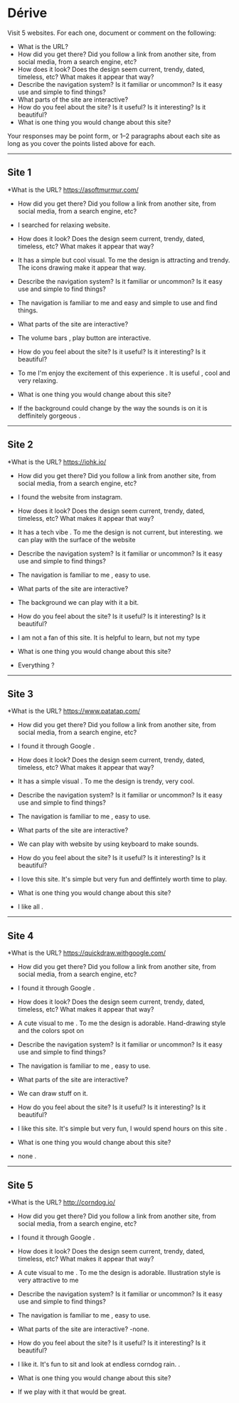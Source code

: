 # Dérive

Visit 5 websites. For each one, document or comment on the following:
* What is the URL? 
* How did you get there? Did you follow a link from another site, from social media, from a search engine, etc?
* How does it look? Does the design seem current, trendy, dated, timeless, etc? What makes it appear that way?
* Describe the navigation system? Is it familiar or uncommon? Is it easy use and simple to find things?
* What parts of the site are interactive?
* How do you feel about the site? Is it useful? Is it interesting? Is it beautiful?
* What is one thing you would change about this site?

Your responses may be point form, or 1–2 paragraphs about each site as long as you cover the points listed above for each.

---
## Site 1
*What is the URL?  https://asoftmurmur.com/
* How did you get there? Did you follow a link from another site, from social media, from a search engine, etc? 
- I searched for relaxing website. 

* How does it look? Does the design seem current, trendy, dated, timeless, etc? What makes it appear that way? 
- It has a simple but cool visual. To me the design is attracting and trendy. The icons drawing make it appear that way. 

* Describe the navigation system? Is it familiar or uncommon? Is it easy use and simple to find things?
- The navigation is familiar to me and easy and simple to use and find things. 

* What parts of the site are interactive?
- The volume bars , play button are interactive. 

* How do you feel about the site? Is it useful? Is it interesting? Is it beautiful?
- To me I'm enjoy the excitement of this experience . It is useful , cool and very relaxing.

* What is one thing you would change about this site?
- If the background could change by the way the sounds is on it is deffinitely gorgeous . 


---
## Site 2
*What is the URL?  https://iohk.io/
* How did you get there? Did you follow a link from another site, from social media, from a search engine, etc? 
- I found the website from instagram. 

* How does it look? Does the design seem current, trendy, dated, timeless, etc? What makes it appear that way? 
- It has a tech vibe . To me the design is not current, but interesting. we can play with the surface of the website

* Describe the navigation system? Is it familiar or uncommon? Is it easy use and simple to find things?
- The navigation is familiar to me , easy to use.

* What parts of the site are interactive?
- The background we can play with it a bit.

* How do you feel about the site? Is it useful? Is it interesting? Is it beautiful?
- I am not a fan of this site. It is helpful to learn, but not my type

* What is one thing you would change about this site?
- Everything ?  


---
## Site 3
*What is the URL?  https://www.patatap.com/
* How did you get there? Did you follow a link from another site, from social media, from a search engine, etc? 
- I found it through Google . 

* How does it look? Does the design seem current, trendy, dated, timeless, etc? What makes it appear that way? 
- It has a simple visual  . To me the design is trendy, very cool. 

* Describe the navigation system? Is it familiar or uncommon? Is it easy use and simple to find things?
- The navigation is familiar to me , easy to use.

* What parts of the site are interactive?
- We can play with website by using keyboard to make sounds.

* How do you feel about the site? Is it useful? Is it interesting? Is it beautiful?
- I love this site. It's simple but very fun and deffintely worth time to play.

* What is one thing you would change about this site?
- I like all .




---
## Site 4
*What is the URL?  https://quickdraw.withgoogle.com/
* How did you get there? Did you follow a link from another site, from social media, from a search engine, etc? 
- I found it through Google . 

* How does it look? Does the design seem current, trendy, dated, timeless, etc? What makes it appear that way? 
- A cute visual to me  . To me the design is adorable. Hand-drawing style and the colors spot on

* Describe the navigation system? Is it familiar or uncommon? Is it easy use and simple to find things?
- The navigation is familiar to me , easy to use.

* What parts of the site are interactive?
- We can draw stuff on it.

* How do you feel about the site? Is it useful? Is it interesting? Is it beautiful?
- I like this site. It's simple but very fun, I would spend hours on this site .

* What is one thing you would change about this site?
- none .




---
## Site 5
*What is the URL? http://corndog.io/
* How did you get there? Did you follow a link from another site, from social media, from a search engine, etc? 
- I found it through Google . 

* How does it look? Does the design seem current, trendy, dated, timeless, etc? What makes it appear that way? 
- A cute visual to me  . To me the design is adorable. Illustration style is very attractive to me

* Describe the navigation system? Is it familiar or uncommon? Is it easy use and simple to find things?
- The navigation is familiar to me , easy to use.

* What parts of the site are interactive?
-none.

* How do you feel about the site? Is it useful? Is it interesting? Is it beautiful?
- I like it. It's fun to sit and look at endless corndog rain. .

* What is one thing you would change about this site?
- If we play with it that would be great.

